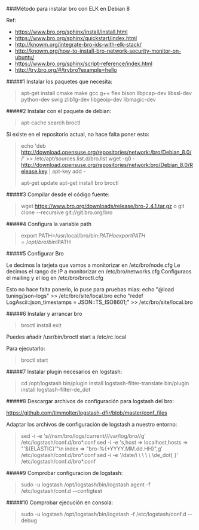 ###Método para instalar bro con ELK en Debian 8

Ref:
* https://www.bro.org/sphinx/install/install.html
* https://www.bro.org/sphinx/quickstart/index.html
* http://knowm.org/integrate-bro-ids-with-elk-stack/
* http://knowm.org/how-to-install-bro-network-security-monitor-on-ubuntu/
* https://www.bro.org/sphinx/script-reference/index.html
* http://try.bro.org/#/trybro?example=hello


#####1 Instalar los paquetes que necesita:

> apt-get install cmake make gcc g++ flex bison libpcap-dev libssl-dev python-dev swig zlib1g-dev libgeoip-dev libmagic-dev



#####2 Instalar con el paquete de debian:

> apt-cache search broctl

Si existe en el repositorio actual, no hace falta poner esto:

> echo 'deb http://download.opensuse.org/repositories/network:/bro/Debian_8.0/ /' >> /etc/apt/sources.list.d/bro.list
> wget -q0 - http://download.opensuse.org/repositories/network:bro/Debian_8.0/Release.key | apt-key add -
>
> apt-get update
> apt-get install bro broctl



#####3 Compilar desde el código fuente:

> wget https://www.bro.org/downloads/release/bro-2.4.1.tar.gz
o
> git clone --recursive git://git.bro.org/bro


#####4 Configura la variable path

> export PATH=/usr/local/bro/bin:$PATH
o
> export PATH=/opt/bro/bin:$PATH

#####5 Configurar Bro

Le decimos la tarjeta que vamos a monitorizar en /etc/bro/node.cfg
Le decimos el rango de IP a monitorizar en /etc/bro/networks.cfg
Configuraos el mailing y el log en /etc/bro/broctl.cfg

Esto no  hace falta ponerlo, lo puse para pruebas mias:
echo "@load tuning/json-logs" >> /etc/bro/site/local.bro
echo "redef LogAscii::json_timestamps = JSON::TS_ISO8601;" >> /etc/bro/site/local.bro

#####6 Instalar y arrancar bro

> broctl
> install
> exit

Puedes añadir /usr/bin/broctl start a /etc/rc.local

Para ejecutarlo:
> broctl start


#####7 Instalar plugin necesarios en logstash:

> cd /opt/logstash
> bin/plugin install logstash-filter-translate
> bin/plugin install logstash-filter-de_dot


#####8 Descargar archivos de configuración para logstash del bro:

https://github.com/timmolter/logstash-dfir/blob/master/conf_files

Adaptar los archivos de configuración de logstash a nuestro entorno:

> sed -i -e 's/\/nsm\/bro\/logs\/current\//\/var\/log\/bro\//g' /etc/logstash/conf.d/bro*.conf
> sed -i -e 's,host => localhost,hosts => "'${ELASTIC}'"\n index => "bro-%{+YYYY.MM.dd.HH}",g' /etc/logstash/conf.d/bro*.conf
> sed -i -e '/date/i \ \ \ \ \de_dot{ }' /etc/logstash/conf.d/bro*.conf


#####9 Comprobar configuracion de logstash:

> sudo -u logstash /opt/logstash/bin/logstash agent -f /etc/logstash/conf.d --configtest


#####10 Comprobar ejecución en consola:

> sudo -u logstash /opt/logstash/bin/logstash -f /etc/logstash/conf.d --debug

